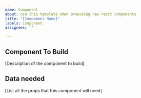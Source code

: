 ```yaml
---
name: Component
about: Use this template when proposing new react components
title: "[Component Name]"
labels: Component
assignees: ''

---
```


## Component To Build
[Description of the component to build]

## Data needed
[List all the props that this component will need]
